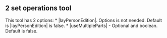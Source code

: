 ## 2 set operations tool

This tool has 2 options:
    * |layPersonEdition|. Options is not needed. Default is |layPersonEdition| is false.
    * |useMultipleParts| - Optional and boolean. Default is false.